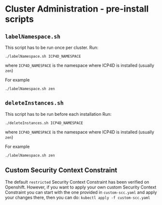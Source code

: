 # Cluster Administration - pre-install scripts

## `labelNamespace.sh`

This script has to be run once per cluster.
Run:
```
./labelNamespace.sh ICP4D_NAMESPACE
```

where `ICP4D_NAMESPACE` is the namespace where ICP4D is installed (usually `zen`)

For example

```
./labelNamespace.sh zen
```

## `deleteInstances.sh`

This script has to be run before each installation
Run:
```
./deleteInstances.sh ICP4D_NAMESPACE
```

where `ICP4D_NAMESPACE` is the namespace where ICP4D is installed (usually `zen`)

For example

```
./labelNamespace.sh zen
```

## Custom Security Context Constraint

The default `restricted` Security Context Constraint has been verified on Openshift. However, if you want to apply your own custom Security Context Constraint you can start with the one provided in `custom-scc.yaml` and apply your changes there, then you can do: `kubectl apply -f custom-scc.yaml`
